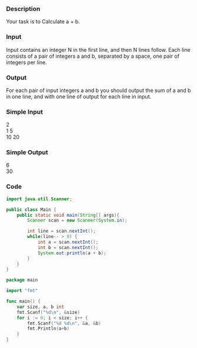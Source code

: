 ### Description
Your task is to Calculate a + b. 

### Input
Input contains an integer N in the first line, and then N lines follow. Each line consists of a pair of integers a and b, separated by a space, one pair of integers per line. 

### Output
For each pair of input integers a and b you should output the sum of a and b in one line, and with one line of output for each line in input.

### Simple Input
2  
1 5  
10 20  

### Simple Output
6  
30

### Code
```java
import java.util.Scanner;

public class Main {
    public static void main(String[] args){
        Scanner scan = new Scanner(System.in);

        int line = scan.nextInt();
        while(line-- > 0) {
            int a = scan.nextInt();
            int b = scan.nextInt();
            System.out.println(a + b);
        }
    }
}
```

```go
package main

import "fmt"

func main() {
    var size, a, b int
    fmt.Scanf("%d\n", &size)
    for i := 0; i < size; i++ {
        fmt.Scanf("%d %d\n", &a, &b)
        fmt.Println(a+b)
    }
}
```